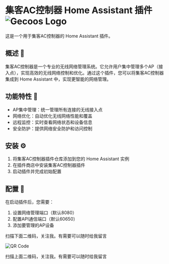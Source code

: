 # 集客AC控制器 Home Assistant 插件 ![Gecoos Logo](http://www.cnrouter.com/s/assets/images/resources/logo-1.png)

这是一个用于集客AC控制器的 Home Assistant 插件。

## 概述 📖

集客AC控制器是一个专业的无线网络管理系统。它允许用户集中管理多个AP（接入点），实现高效的无线网络控制和优化。通过这个插件，您可以将集客AC控制器集成到 Home Assistant 中，实现更智能的网络管理。

## 功能特性 🚀

- AP集中管理：统一管理所有连接的无线接入点
- 网络优化：自动优化无线网络性能和覆盖
- 远程监控：实时查看网络状态和设备信息
- 安全防护：提供网络安全防护和访问控制

## 安装 ⚙️

1. 将集客AC控制器插件仓库添加到您的 Home Assistant 实例
2. 在插件商店中安装集客AC控制器插件
3. 启动插件并完成初始配置

## 配置 🔧

在启动插件后，您需要：
1. 设置网络管理端口（默认8080）
2. 配置API通信端口（默认60650）
3. 添加要管理的AP设备

扫描下面二维码，关注我。有需要可以随时给我留言

![QR Code](https://gitee.com/desmond_GT/hassio-addons/raw/main/WeChat_QRCode.png)

扫描上面二维码，关注我。有需要可以随时给我留言